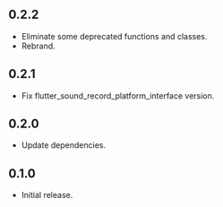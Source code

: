 ## 0.2.2

- Eliminate some deprecated functions and classes.
- Rebrand.

## 0.2.1

- Fix flutter_sound_record_platform_interface version.

## 0.2.0

- Update dependencies.

## 0.1.0

- Initial release.
